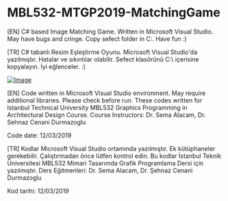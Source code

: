 # MBL532-MTGP2019-MatchingGame

[EN] C# based Image Matching Game. Written in Microsoft Visual Studio. May have bugs and cringe. Copy sefect folder in C:\. Have fun :)

[TR] C# tabanlı Resim Eşleştirme Oyunu. Microsoft Visual Studio'da yazılmıştır. Hatalar ve sıkıntılar olabilir. Sefect klasörünü C:\ içerisine kopyalayın. İyi eğlenceler. :)

[![Image](https://i.hizliresim.com/hoam3go.gif)](https://hizliresim.com/hoam3go)

[EN] Code written in Microsoft Visual Studio environment. May require additional libraries. Please check before run. 
These codes written for Istanbul Technical University  MBL532 Graphics Programming in Architectural Design Course. 
Course Instructors: Dr. Sema Alacam, Dr. Sehnaz Cenani Durmazoglu

Code date: 12/03/2019

[TR] Kodlar Microsoft Visual Studio ortamında yazılmıştır. Ek kütüphaneler gerekebilir. Çalıştırmadan önce lütfen kontrol edin.
Bu kodlar İstanbul Teknik Üniversitesi MBL532 Mimari Tasarımda Grafik Programlama Dersi için yazılmıştır.
Ders Eğitmenleri: Dr. Sema Alacam, Dr. Şehnaz Cenani Durmazoglu

Kod tarihi: 12/03/2019
